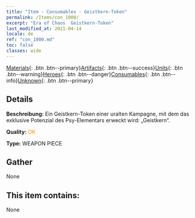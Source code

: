 ```yaml
---
title: "Item - Consumables - Geistkern-Token"
permalink: /Items/con_1000/
excerpt: "Era of Chaos  Geistkern-Token"
last_modified_at: 2021-04-14
locale: de
ref: "con_1000.md"
toc: false
classes: wide
---
```

 [Materials](/de/Items/){: .btn .btn--primary}[Artifacts](/de/Items/Artifacts/){: .btn .btn--success}[Units](/de/Items/Units/){: .btn .btn--warning}[Heroes](/de/Items/Heroes/){: .btn .btn--danger}[Consumables](/de/Items/Consumables/){: .btn .btn--info}[Unknown](/de/Items/Unknown/){: .btn .btn--primary}

## Details
 **Beschreibung:** Ein Geistkern-Token einer uralten Kampagne, mit dem das exklusive Potenzial des Psy-Elementars erweckt wird: „Geistkern“.

 **Quality:** <span style="color: #FF8C00">OK</span>

 **Type:** WEAPON PIECE

## Gather

  None

## This item contains:

  None

